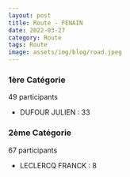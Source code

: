 ```yaml
---
layout: post
title: Route - FENAIN
date: 2022-03-27
category: Route
tags: Route
image: assets/img/blog/road.jpeg
---
```


### 1ère Catégorie
49 participants
- DUFOUR JULIEN : 33

### 2ème Catégorie
67 participants
- LECLERCQ FRANCK : 8
